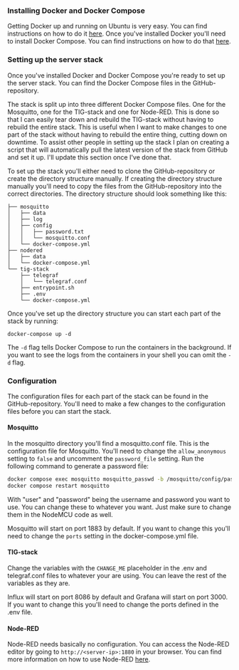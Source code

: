 ### Installing Docker and Docker Compose
Getting Docker up and running on Ubuntu is very easy. You can find instructions on how to do it [here](https://docs.docker.com/engine/install/ubuntu/). Once you've installed Docker you'll need to install Docker Compose. You can find instructions on how to do that [here](https://docs.docker.com/compose/install/).

### Setting up the server stack
Once you've installed Docker and Docker Compose you're ready to set up the server stack. You can find the Docker Compose files in the GitHub-repository. 

The stack is split up into three different Docker Compose files. One for the Mosquitto, one for the TIG-stack and one for Node-RED. This is done so that I can easily tear down and rebuild the TIG-stack without having to rebuild the entire stack. This is useful when I want to make changes to one part of the stack without having to rebuild the entire thing, cutting down on downtime. To assist other people in setting up the stack I plan on creating a script that will automatically pull the latest version of the stack from GitHub and set it up. I'll update this section once I've done that.

To set up the stack you'll either need to clone the GitHub-repository or create the directory structure manually. If creating the directory structure manually you'll need to copy the files from the GitHub-repository into the correct directories.
The directory structure should look something like this:
```
├── mosquitto
│   ├── data
│   ├── log
│   ├── config
│   │   ├── password.txt
│   │   └── mosquitto.conf
│   └── docker-compose.yml
├── nodered
│   ├── data
│   └── docker-compose.yml
└── tig-stack
    ├── telegraf
    │   └── telegraf.conf
    ├── entrypoint.sh
    ├── .env
    └── docker-compose.yml
```

Once you've set up the directory structure you can start each part of the stack by running: 
```
docker-compose up -d
```

The ```-d``` flag tells Docker Compose to run the containers in the background. If you want to see the logs from the containers in your shell you can omit the ```-d``` flag.

### Configuration
The configuration files for each part of the stack can be found in the GitHub-repository. You'll need to make a few changes to the configuration files before you can start the stack.

#### Mosquitto
In the mosquitto directory you'll find a mosquitto.conf file. This is the configuration file for Mosquitto. You'll need to change the ```allow_anonymous``` setting to ```false``` and uncomment the ```password_file``` setting. Run the following command to generate a password file:

```bash
docker compose exec mosquitto mosquitto_passwd -b /mosquitto/config/password.txt user password
docker compose restart mosquitto
```
With "user" and "password" being the username and password you want to use. You can change these to whatever you want. Just make sure to change them in the NodeMCU code as well.

Mosquitto will start on port 1883 by default. If you want to change this you'll need to change the ```ports``` setting in the docker-compose.yml file.

#### TIG-stack
Change the variables with the ```CHANGE_ME``` placeholder in the .env and telegraf.conf files to whatever your are using. You can leave the rest of the variables as they are.

Influx will start on port 8086 by default and Grafana will start on port 3000. If you want to change this you'll need to change the ports defined in the .env file.

#### Node-RED
Node-RED needs basically no configuration. You can access the Node-RED editor by going to ```http://<server-ip>:1880``` in your browser. You can find more information on how to use Node-RED [here](https://nodered.org/docs/user-guide/).
